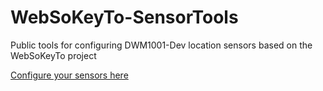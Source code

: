 # WebSoKeyTo-SensorTools
Public tools for configuring DWM1001-Dev location sensors based on the WebSoKeyTo project

[Configure your sensors here](https://websokeyto-docs.readthedocs.io/en/latest/index.html)
